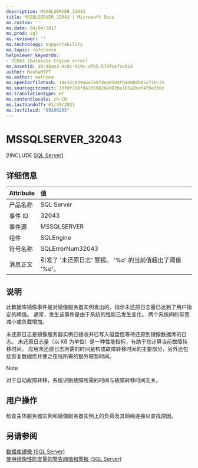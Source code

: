 ```yaml
---
description: MSSQLSERVER_32043
title: MSSQLSERVER_32043 | Microsoft Docs
ms.custom: ''
ms.date: 04/04/2017
ms.prod: sql
ms.reviewer: ''
ms.technology: supportability
ms.topic: reference
helpviewer_keywords:
- 32043 (Database Engine error)
ms.assetid: a0c48ae3-4c8c-419c-afb5-579fcefac01d
author: MashaMSFT
ms.author: mathoma
ms.openlocfilehash: 14e12c039a6e7a8fdee8504f84008db05c710c75
ms.sourcegitcommit: 33f0f190f962059826e002be165a2bef4f9e350c
ms.translationtype: HT
ms.contentlocale: zh-CN
ms.lasthandoff: 01/30/2021
ms.locfileid: "99200205"
---
```

# <a name="mssqlserver_32043"></a>MSSQLSERVER_32043
 [!INCLUDE [SQL Server](../../includes/applies-to-version/sqlserver.md)]
  
## <a name="details"></a>详细信息  
  
| Attribute | 值 |  
| :-------- | :---- |  
|产品名称|SQL Server|  
|事件 ID|32043|  
|事件源|MSSQLSERVER|  
|组件|SQLEngine|  
|符号名称|SQLErrorNum32043|  
|消息正文|引发了 '未还原日志' 警报。 '%d' 的当前值超出了阈值 '%d'。|  
  
## <a name="explanation"></a>说明  
此数据库镜像事件是对镜像服务器实例发出的，指示未还原日志量已达到了用户指定的阈值。 通常，发生该事件是由于系统的性能已发生变化。 两个系统间的带宽减小或负载增加。  
  
未还原日志是镜像服务器实例已接收并已写入磁盘但等待还原到镜像数据库的日志。 未还原日志量（以 KB 为单位）是一种性能指标，有助于您计算当前故障转移时间。 应用未还原日志所需的时间是构成故障转移时间的主要部分，另外还包括恢复数据库并使之在线所需的额外短暂时间。  
  
> [!NOTE]  
> 对于自动故障转移，系统识别故障所需的时间与故障转移时间无关。  
  
## <a name="user-action"></a>用户操作  
检查主体服务器实例和镜像服务器实例上的负荷及其网络连接以查找原因。  
  
## <a name="see-also"></a>另请参阅  
[数据库镜像 (SQL Server)](~/database-engine/database-mirroring/database-mirroring-sql-server.md)  
[使用镜像性能度量的警告阈值和警报 (SQL Server)](~/database-engine/database-mirroring/use-warning-thresholds-and-alerts-on-mirroring-performance-metrics-sql-server.md)  
  
